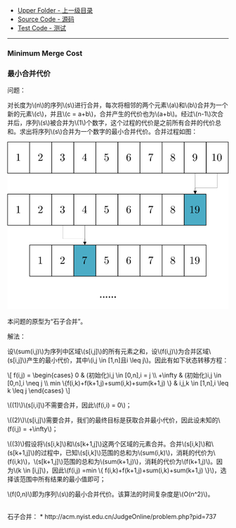 * [Upper Folder - 上一级目录](../../)
* [Source Code - 源码](https://github.com/zhaochenyou/Way-to-Algorithm/blob/master/src/DynamicProgramming/RegionalDP/MinimumMergeCost.hpp)
* [Test Code - 测试](https://github.com/zhaochenyou/Way-to-Algorithm/blob/master/src/DynamicProgramming/RegionalDP/MinimumMergeCost.cpp)

--------

### Minimum Merge Cost
### 最小合并代价
<div>
问题：
<p id="i">对长度为\(n\)的序列\(s\)进行合并，每次将相邻的两个元素\(a\)和\(b\)合并为一个新的元素\(c\)，并且\(c = a+b\)，合并产生的代价也为\(a+b\)。经过\(n-1\)次合并后，序列\(s\)被合并为\(1\)个数字，这个过程的代价是之前所有合并的代价总和。求出将序列\(s\)合并为一个数字的最小合并代价。合并过程如图： </p>
<p id="c"><img src="../res/MinimumMergeCost1.svg" /></p>
<p id="i">本问题的原型为“石子合并”。 </p>
解法：
<p id="i">设\(sum(i,j)\)为序列中区域\(s[i,j]\)的所有元素之和，设\(f(i,j)\)为合并区域\(s[i,j]\)产生的最小代价，其中\(i,j \in [1,n]且i \leq j\)。因此有如下状态转移方程： </p>
\[
f(i,j) =
\begin{cases}
0 & (初始化)i,j \in [0,n],i = j \\
+\infty & (初始化)i,j \in [0,n],i \neq j \\
min \{⁡f(i,k)+f(k+1,j)+sum(i,k)+sum(k+1,j) \} & i,j,k \in [1,n],i \leq k \leq j
\end{cases}
\]
<p id="i">\((1)\)\(s[i,i]\)不需要合并，因此\(f(i,i) = 0\)； </p>
<p id="i">\((2)\)\(s[i,j]\)需要合并，我们的最终目标是获取合并最小代价，因此设未知的\(f(i,j) = +\infty\)； </p>
<p id="i">\((3)\)假设将\(s[i,k]\)和\(s[k+1,j]\)这两个区域的元素合并。合并\(s[i,k]\)和\(s[k+1,j]\)的过程中，已知\(s[i,k]\)范围的总和为\(sum(i,k)\)，消耗的代价为\(f(i,k)\)，\(s[k+1,j]\)范围的总和为\(sum(k+1,j)\)，消耗的代价为\(f(k+1,j)\)。因为\(k \in [i,j]\)，因此\(f(i,j) =min \{ f(i,k)+f(k+1,j)+sum(i,k)+sum(k+1,j) \}\)，选择该范围中所有结果的最小值即可； </p>
<p id="i">\(f(0,n)\)即为序列\(s\)的最小合并代价。该算法的时间复杂度是\(O(n^2)\)。 </p>
</div>

<br>
石子合并：
* http://acm.nyist.edu.cn/JudgeOnline/problem.php?pid=737
